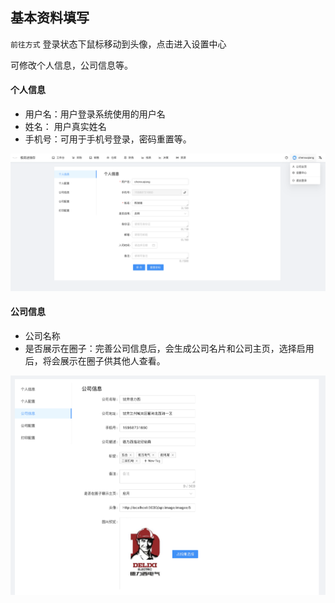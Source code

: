 ## 基本资料填写

`前往方式` 登录状态下鼠标移动到头像，点击进入设置中心

可修改个人信息，公司信息等。

#### 个人信息
- 用户名：用户登录系统使用的用户名
- 姓名： 用户真实姓名
- 手机号：可用于手机号登录，密码重置等。

![avatar](../_media/screenshot/基本资料填写.png)

#### 公司信息
- 公司名称
- 是否展示在圈子：完善公司信息后，会生成公司名片和公司主页，选择启用后，将会展示在圈子供其他人查看。

![avatar](../_media/screenshot/公司资料填写.png)
